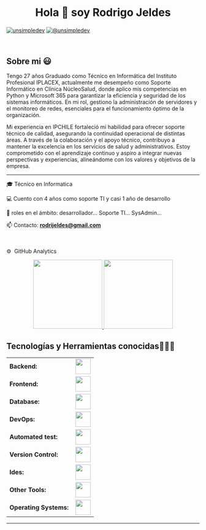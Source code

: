<h1 align="center">Hola 👋  soy Rodrigo Jeldes  </h1> 

<p align="left">
<a href="https://www.linkedin.com/in/rodrigo-esteban-jeldes-cisterna-695a49153/" target="blank"><img align="center" src="https://img.shields.io/badge/LinkedIn-0077B5?style=for-the-badge&logo=linkedin&logoColor=white" alt="unsimpledev"/></a>
<a href = "mailto:rodrijeldes@gmail.com" target="blank"><img align="center" src="https://img.shields.io/badge/Gmail-D14836?style=for-the-badge&logo=gmail&logoColor=white" alt="@unsimpledev"  /></a>


  </p>
<br>
<h2>Sobre mi 😃</h2>
<!--Intro start-->
Tengo 27 años Graduado como Técnico en Informática del Instituto Profesional IPLACEX, actualmente me desempeño como Soporte Informático en Clínica NúcleoSalud, donde aplico mis competencias en Python y Microsoft 365 para garantizar la eficiencia y seguridad de los sistemas informáticos. En mi rol, gestiono la administración de servidores y el monitoreo de redes, esenciales para el funcionamiento óptimo de la organización.

Mi experiencia en IPCHILE fortaleció mi habilidad para ofrecer soporte técnico de calidad, asegurando la continuidad operacional de distintas áreas. A través de la colaboración y el apoyo técnico, contribuyo a mantener la excelencia en los servicios de salud y administrativos. Estoy comprometido con el aprendizaje continuo y aspiro a integrar nuevas perspectivas y experiencias, alineándome con los valores y objetivos de la empresa.

----
<p align="left">
🎓 Técnico en Informatica 

💻 Cuento con 4 años como soporte TI y casi 1 año de desarrollo

📝 roles en el ámbito: desarrollador... Soporte TI... SysAdmin...

📫 Contacto: **rodrijeldes@gmail.com**
<!--Intro end-->
  </p>
<br>
<div>

⚙️ &nbsp;GitHub Analytics
  
<p align="center">
<a href="https://github.com/AVS1508">
  <img height="180em" src="https://github-readme-stats-eight-theta.vercel.app/api?username=rodrijeldes&show_icons=true&theme=algolia&include_all_commits=true&count_private=true"/>
  <img height="180em" src="https://github-readme-stats-eight-theta.vercel.app/api/top-langs/?username=rodrijeldes&layout=compact&langs_count=8&theme=algolia"/>
</a>
</p>


<h2 >Tecnologías y Herramientas conocidas👨🏻‍💻</h2>
<!--tech stack icons-->

<table>
    <tr>
        <td style="font-weight: bold; padding-right: 10px; vertical-align: center; border: none;">Backend:</td>
        <td><img height="40" src="https://skillicons.dev/icons?i=php,java,cs,net,python,laravel,maven,nodejs,express"/></td>
    </tr>
    <tr>
        <td style="font-weight: bold; padding-right: 10px; vertical-align: center;">Frontend:</td>
        <td><img height="40" src="https://skillicons.dev/icons?i=react,angular,bootstrap,html,css,js,ts"/></td>
    </tr>
    <tr>
        <td style="font-weight: bold; padding-right: 10px; vertical-align: center; border: none;">Database:</td>
        <td><img height="40" src="https://skillicons.dev/icons?i=mysql,mongodb,firebase"/></td>
    </tr>
    <tr>
        <td style="font-weight: bold; padding-right: 10px; vertical-align: center; border: none;">DevOps:</td>
        <td><img height="40" src="https://skillicons.dev/icons?i=jenkins"/></td>
    </tr>
    <tr>
        <td style="font-weight: bold; padding-right: 10px; vertical-align: center; border: none;">Automated test:</td>
        <td><img height="40" src="https://skillicons.dev/icons?i=selenium,phpunit"/></td>
    </tr>
    <tr>
        <td style="font-weight: bold; padding-right: 10px; vertical-align: center; border: none;">Version Control:</td>
        <td><img height="40" src="https://skillicons.dev/icons?i=git,github,bitbucket"/></td>
    </tr>
    <tr>
        <td style="font-weight: bold; padding-right: 10px; vertical-align: center; border: none;">Ides:</td>
        <td><img height="40" src="https://skillicons.dev/icons?i=vscode,androidstudio,eclipse,visualstudio,pycharm,sublime"/></td>
    </tr>
    <tr>
        <td style="font-weight: bold; padding-right: 10px; vertical-align: center; border: none;">Other Tools:</td>
        <td><img height="40" src="https://skillicons.dev/icons?i=bash,powershell,postman,virtualbox"/></td>
    </tr>
    <tr>
        <td style="font-weight: bold; padding-right: 10px; vertical-align: center; border: none;">Operating Systems:</td>
        <td><img height="40" src="https://skillicons.dev/icons?i=windows,ubuntu"/></td>
    </tr>
</table>

----
